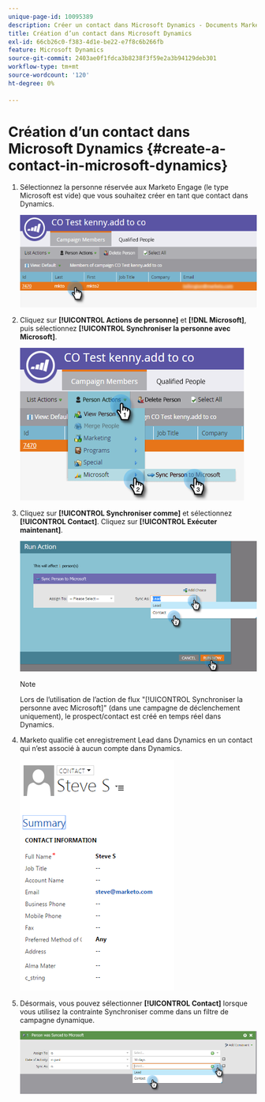 ```yaml
---
unique-page-id: 10095389
description: Créer un contact dans Microsoft Dynamics - Documents Marketo - Documentation du produit
title: Création d’un contact dans Microsoft Dynamics
exl-id: 66cb26c0-f383-4d1e-be22-e7f8c6b266fb
feature: Microsoft Dynamics
source-git-commit: 2403ae0f1fdca3b8238f3f59e2a3b94129deb301
workflow-type: tm+mt
source-wordcount: '120'
ht-degree: 0%

---
```


# Création d’un contact dans Microsoft Dynamics {#create-a-contact-in-microsoft-dynamics}

1. Sélectionnez la personne réservée aux Marketo Engage (le type Microsoft est vide) que vous souhaitez créer en tant que contact dans Dynamics.

   ![](assets/one.png)

1. Cliquez sur **[!UICONTROL Actions de personne]** et **[!DNL Microsoft]**, puis sélectionnez **[!UICONTROL Synchroniser la personne avec Microsoft]**.

   ![](assets/two.png)

1. Cliquez sur **[!UICONTROL Synchroniser comme]** et sélectionnez **[!UICONTROL Contact]**. Cliquez sur **[!UICONTROL Exécuter maintenant]**.

   ![](assets/three.png)

   >[!NOTE]
   >
   >Lors de l’utilisation de l’action de flux &quot;[!UICONTROL Synchroniser la personne avec Microsoft]&quot; (dans une campagne de déclenchement uniquement), le prospect/contact est créé en temps réel dans Dynamics.

1. Marketo qualifie cet enregistrement Lead dans Dynamics en un contact qui n’est associé à aucun compte dans Dynamics.

   ![](assets/image2015-10-23-9-3a43-3a33.png)

1. Désormais, vous pouvez sélectionner **[!UICONTROL Contact]** lorsque vous utilisez la contrainte Synchroniser comme dans un filtre de campagne dynamique.

   ![](assets/five.png)

